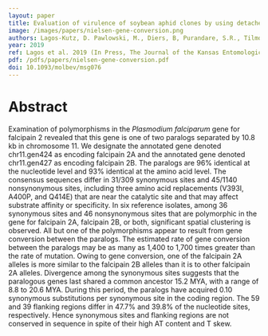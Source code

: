 ```yaml
---
layout: paper
title: Evaluation of virulence of soybean aphid clones by using detached leaves and whole plants.
image: /images/papers/nielsen-gene-conversion.png
authors: Lagos-Kutz, D. Pawlowski, M., Diers, B, Purandare, S.R., Tilmon K.J. & G. L. Hartman (2019)
year: 2019
ref: Lagos et al. 2019 (In Press, The Journal of the Kansas Entomological Society)
pdf: /pdfs/papers/nielsen-gene-conversion.pdf
doi: 10.1093/molbev/msg076 
---
```


# Abstract

Examination of polymorphisms in the *Plasmodium falciparum* gene for falcipain 2 revealed that this gene is one of two paralogs separated by 10.8 kb in chromosome 11. We designate the annotated gene denoted chr11.gen424 as encoding falcipain 2A and the annotated gene denoted chr11.gen427 as encoding falcipain 2B. The paralogs are 96% identical at the nucleotide level and 93% identical at the amino acid level. The consensus sequences differ in 31/309 synonymous sites and 45/1140 nonsynonymous sites, including three amino acid replacements (V393I, A400P, and Q414E) that are near the catalytic site and that may affect substrate affinity or specificity. In six reference isolates, among 36 synonymous sites and 46 nonsynonymous sites that are polymorphic in the gene for falcipain 2A, falcipain 2B, or both, significant spatial clustering is observed. All but one of the polymorphisms appear to result from gene conversion between the paralogs. The estimated rate of gene conversion between the paralogs may be as many as 1,400 to 1,700 times greater than the rate of mutation. Owing to gene conversion, one of the falcipain 2A alleles is more similar to the falcipain 2B alleles than it is to other falcipain 2A alleles. Divergence among the synonymous sites suggests that the paralogous genes last shared a common ancestor 15.2 MYA, with a range of 8.8 to 20.6 MYA. During this period, the paralogs have acquired 0.10 synonymous substitutions per synonymous site in the coding region. The 59 and 39 flanking regions differ in 47.7% and 39.8% of the nucleotide sites, respectively. Hence synonymous sites and flanking regions are not conserved in sequence in spite of their high AT content and T skew.